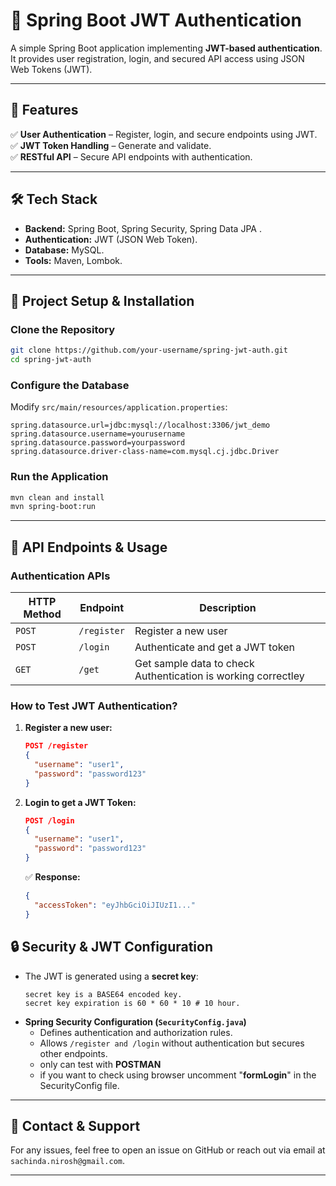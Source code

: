 # 🔐 Spring Boot JWT Authentication

A simple Spring Boot application implementing **JWT-based authentication**. It provides user registration, login, and secured API access using JSON Web Tokens (JWT).

---

## 📌 Features

✅ **User Authentication** – Register, login, and secure endpoints using JWT.  
✅ **JWT Token Handling** – Generate and validate.  
✅ **RESTful API** – Secure API endpoints with authentication.  

---

## 🛠️ Tech Stack

- **Backend:** Spring Boot, Spring Security, Spring Data JPA . 
- **Authentication:** JWT (JSON Web Token).  
- **Database:** MySQL.
- **Tools:** Maven, Lombok.

---

## 🚀 Project Setup & Installation

### Clone the Repository
```sh
git clone https://github.com/your-username/spring-jwt-auth.git
cd spring-jwt-auth
```

### Configure the Database
Modify `src/main/resources/application.properties`:
```properties
spring.datasource.url=jdbc:mysql://localhost:3306/jwt_demo
spring.datasource.username=yourusername
spring.datasource.password=yourpassword
spring.datasource.driver-class-name=com.mysql.cj.jdbc.Driver
```

### Run the Application
```sh
mvn clean and install
mvn spring-boot:run
```

---

## 🔑 API Endpoints & Usage

### Authentication APIs

| HTTP Method | Endpoint           | Description |
|------------|-------------------|-------------|
| `POST` | `/register` | Register a new user |
| `POST` | `/login` | Authenticate and get a JWT token |
| `GET` | `/get` | Get sample data to check Authentication is working correctley|

### How to Test JWT Authentication?

1. **Register a new user:**
   ```json
   POST /register  
   {
     "username": "user1",
     "password": "password123"
   }
   ```

2. **Login to get a JWT Token:**
   ```json
   POST /login  
   {
     "username": "user1",
     "password": "password123"
   }
   ```
   ✅ **Response:**
   ```json
   {
     "accessToken": "eyJhbGciOiJIUzI1..."
   }
   ```
   
## 🔒 Security & JWT Configuration

- The JWT is generated using a **secret key**:
  ```
  secret key is a BASE64 encoded key.
  secret key expiration is 60 * 60 * 10 # 10 hour.
  ```
- **Spring Security Configuration (`SecurityConfig.java`)**
  - Defines authentication and authorization rules.  
  - Allows `/register and /login` without authentication but secures other endpoints.
  - only can test with **POSTMAN**
  - if you want to check using browser uncomment "**formLogin**" in the SecurityConfig file.
---

## 🔗 Contact & Support
For any issues, feel free to open an issue on GitHub or reach out via email at `sachinda.nirosh@gmail.com`.  

---


